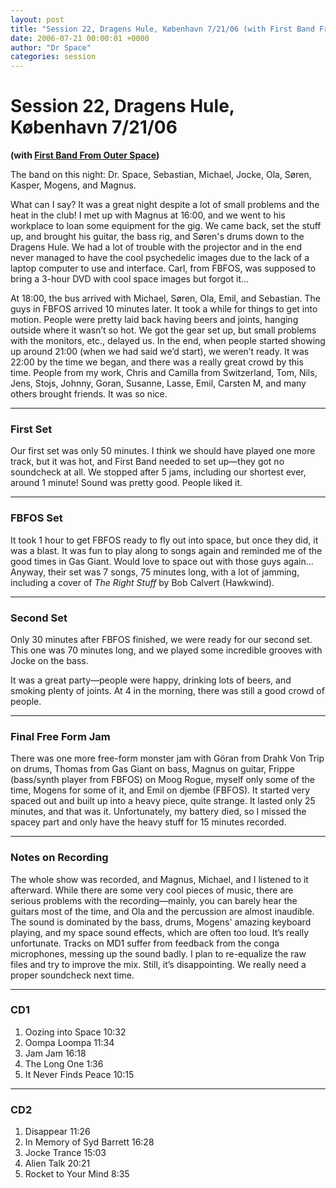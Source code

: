 ```yaml
---
layout: post
title: "Session 22, Dragens Hule, København 7/21/06 (with First Band From Outer Space)"
date: 2006-07-21 00:00:01 +0000
author: "Dr Space"
categories: session
---
```


# Session 22, Dragens Hule, København 7/21/06  
**(with [First Band From Outer Space](http://fbfos.com))**

The band on this night: Dr. Space, Sebastian, Michael, Jocke, Ola, Søren, Kasper, Mogens, and Magnus.

What can I say? It was a great night despite a lot of small problems and the heat in the club! I met up with Magnus at 16:00, and we went to his workplace to loan some equipment for the gig. We came back, set the stuff up, and brought his guitar, the bass rig, and Søren's drums down to the Dragens Hule. We had a lot of trouble with the projector and in the end never managed to have the cool psychedelic images due to the lack of a laptop computer to use and interface. Carl, from FBFOS, was supposed to bring a 3-hour DVD with cool space images but forgot it...

At 18:00, the bus arrived with Michael, Søren, Ola, Emil, and Sebastian. The guys in FBFOS arrived 10 minutes later. It took a while for things to get into motion. People were pretty laid back having beers and joints, hanging outside where it wasn’t so hot. We got the gear set up, but small problems with the monitors, etc., delayed us. In the end, when people started showing up around 21:00 (when we had said we’d start), we weren’t ready. It was 22:00 by the time we began, and there was a really great crowd by this time. People from my work, Chris and Camilla from Switzerland, Tom, Nils, Jens, Stojs, Johnny, Goran, Susanne, Lasse, Emil, Carsten M, and many others brought friends. It was so nice.

---

### First Set

Our first set was only 50 minutes. I think we should have played one more track, but it was hot, and First Band needed to set up—they got no soundcheck at all. We stopped after 5 jams, including our shortest ever, around 1 minute! Sound was pretty good. People liked it.

---

### FBFOS Set

It took 1 hour to get FBFOS ready to fly out into space, but once they did, it was a blast. It was fun to play along to songs again and reminded me of the good times in Gas Giant. Would love to space out with those guys again... Anyway, their set was 7 songs, 75 minutes long, with a lot of jamming, including a cover of *The Right Stuff* by Bob Calvert (Hawkwind). 

---

### Second Set

Only 30 minutes after FBFOS finished, we were ready for our second set. This one was 70 minutes long, and we played some incredible grooves with Jocke on the bass.

It was a great party—people were happy, drinking lots of beers, and smoking plenty of joints. At 4 in the morning, there was still a good crowd of people.

---

### Final Free Form Jam

There was one more free-form monster jam with Göran from Drahk Von Trip on drums, Thomas from Gas Giant on bass, Magnus on guitar, Frippe (bass/synth player from FBFOS) on Moog Rogue, myself only some of the time, Mogens for some of it, and Emil on djembe (FBFOS). It started very spaced out and built up into a heavy piece, quite strange. It lasted only 25 minutes, and that was it. Unfortunately, my battery died, so I missed the spacey part and only have the heavy stuff for 15 minutes recorded.

---

### Notes on Recording

The whole show was recorded, and Magnus, Michael, and I listened to it afterward. While there are some very cool pieces of music, there are serious problems with the recording—mainly, you can barely hear the guitars most of the time, and Ola and the percussion are almost inaudible. The sound is dominated by the bass, drums, Mogens' amazing keyboard playing, and my space sound effects, which are often too loud. It’s really unfortunate. Tracks on MD1 suffer from feedback from the conga microphones, messing up the sound badly. I plan to re-equalize the raw files and try to improve the mix. Still, it’s disappointing. We really need a proper soundcheck next time.

---

### CD1
1. Oozing into Space 10:32  
2. Oompa Loompa 11:34  
3. Jam Jam 16:18  
4. The Long One 1:36  
5. It Never Finds Peace 10:15  

---

### CD2
1. Disappear 11:26  
2. In Memory of Syd Barrett 16:28  
3. Jocke Trance 15:03  
4. Alien Talk 20:21  
5. Rocket to Your Mind 8:35  
